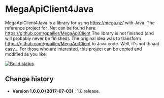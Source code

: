 MegaApiClient4Java
====================================

MegaApiClient4Java is a library for using https://mega.nz/ with Java.
The reference project for .Net can be found here: https://github.com/gpailler/MegaApiClient
The library is not finished (and will probably never be finished).
The original idea was to transform https://github.com/gpailler/MegaApiClient to Java code.
Well, it's not thaaat easy...
For those who are interested, this project can be copied and modified as you like.

[![Build status](https://ci.appveyor.com/api/projects/status/skwdsybynxkt4lwy?svg=true)](https://ci.appveyor.com/project/SeppPenner/megaapiclient4java)


Change history
--------------

* **Version 1.0.0.0 (2017-07-03)** : 1.0 release.
